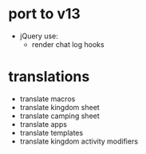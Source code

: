 # port to v13

* jQuery use:
    * render chat log hooks

# translations

* translate macros
* translate kingdom sheet
* translate camping sheet
* translate apps
* translate templates
* translate kingdom activity modifiers

